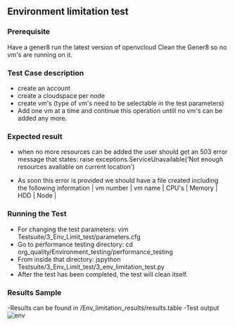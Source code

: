## Environment limitation test

### Prerequisite
Have a gener8 run the latest version of openvcloud
Clean the Gener8 so no vm's are running on it.

### Test Case description
- create an account
- create a cloudspace per node
- create vm's (type of vm's need to be selectable in the test parameters) 
- Add one vm at a time and continue this operation untill no vm's can be added any more.

### Expected result
- when no more resources can be added the user should get an 503 error message that states:
raise exceptions.ServiceUnavailable('Not enough resources available on current location')

- As soon this error is provided we should have a file created including the following information
| vm number | vm name  | CPU's  | Memory | HDD | Node |

### Running the Test
- For changing the test parameters: vim Testsuite/3_Env_Limit_test/parameters.cfg 
- Go to performance testing directory: cd org_quality/Environment_testing/performance_testing
- From inside that directory:   jspython Testsuite/3_Env_Limit_test/3_env_limitation_test.py 
- After the test has been completed, the test will clean itself.

### Results Sample
-Results can be found in /Env_limitation_results/results.table
-Test output
![env](https://cloud.githubusercontent.com/assets/15011431/14171111/e85dcee6-f739-11e5-86ea-8537bd7187f5.png)